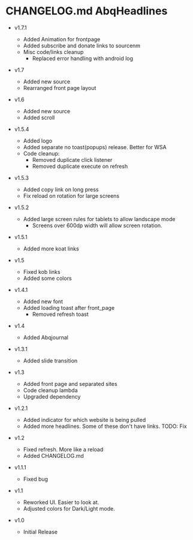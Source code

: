 # CHANGELOG.md AbqHeadlines

- v1.7.1
  - Added Animation for frontpage
  - Added subscribe and donate links to sourcenm
  - Misc code/links cleanup
    - Replaced error handling with android log

- v1.7
  - Added new source
  - Rearranged front page layout

- v1.6
  - Added new source
  - Added scroll

- v1.5.4
  - Added logo
  - Added separate no toast(popups) release. Better for WSA
  - Code cleanup:
    - Removed duplicate click listener
    - Removed duplicate execute on refresh

- v1.5.3
  - Added copy link on long press
  - Fix reload on rotation for large screens

- v1.5.2 
  - Added large screen rules for tablets to allow landscape mode
    - Screens over 600dp width will allow screen rotation.

- v1.5.1
  - Added more koat links

- v1.5
  - Fixed kob links
  - Added some colors

- v1.4.1
  - Added new font
  - Added loading toast after front_page
    - Removed refresh toast

- v1.4
  - Added Abqjournal

- v1.3.1
  - Added slide transition

- v1.3
  - Added front page and separated sites
  - Code cleanup lambda
  - Upgraded dependency

- v1.2.1
  - Added indicator for which website is being pulled
  - Added more headlines. Some of these don't have links. TODO: Fix
  
- v1.2 
  - Fixed refresh. More like a reload
  - Added CHANGELOG.md

- v1.1.1
    - Fixed bug

- v1.1
    - Reworked UI. Easier to look at.
    - Adjusted colors for Dark/Light mode.

- v1.0
    - Initial Release